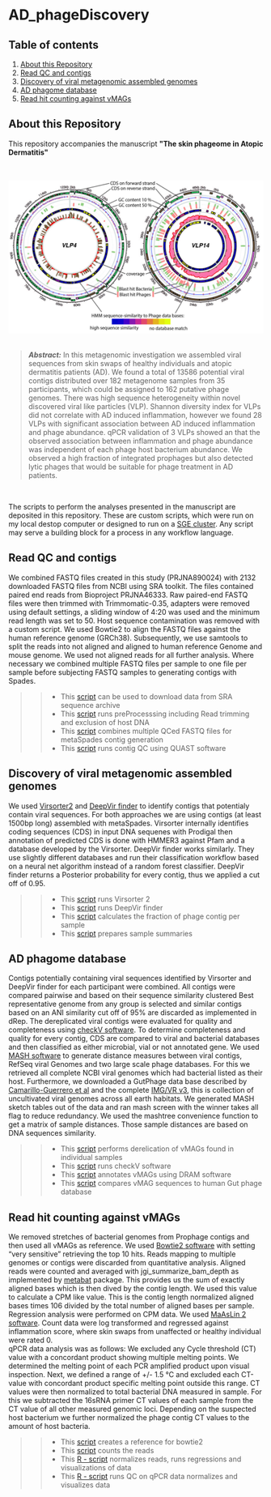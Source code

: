 # AD_phageDiscovery  
## Table of contents  
1. [About this Repository](#About-this-Repository)  
2. [Read QC and contigs](#Read-QC-and-contigs)    
3. [Discovery of viral metagenomic assembled genomes](#Discovery-of-viral-metagenomic-assembled-genomes)  
4. [AD phagome database](#AD-phagome-database)  
5. [Read hit counting against vMAGs](#Read-hit-counting-against-vMAGs)  

## About this Repository
This repository accompanies the manuscript __"The skin phageome in Atopic Dermatitis"__ 
<br/><br/> <br/>

<p align="center">
<img src="/img/figure_4_for_github.jpg" alt="candidate genomes" width="600"/>
<br/><br/>





> **_Abstract:_**  In this metagenomic investigation we assembled viral sequences from skin swaps of healthy individuals and atopic dermatitis patients (AD). We found a total of 13586 potential viral contigs distributed over 182 metagenome samples from 35 participants, which could be assigned to 162 putative phage genomes. There was high sequence heterogeneity within novel discovered viral like particles (VLP). Shannon diversity index for VLPs did not correlate with AD induced inflammation, however we found 28 VLPs with significant association between AD induced inflammation and phage abundance. qPCR validation of 3 VLPs showed an that the observed association between inflammation and phage abundance was independent of each phage host bacterium abundance. We observed a high fraction of integrated prophages but also detected lytic phages that would be suitable for phage treatment in AD patients. 
<p>
<br/>

 The scripts to perform the analyses presented in the manuscript are deposited in this repository. These are custom scripts, which were  run on my local destop computer or designed to run on a [SGE cluster](http://gridscheduler.sourceforge.net/htmlman/manuals.html). Any script may serve a building block for a process in any workflow language.  
  
  
 ## Read QC and contigs  
 
We combined FASTQ files created in this study (PRJNA890024) with 2132 downloaded FASTQ files from NCBI using SRA toolkit. The files contained paired end reads from Bioproject PRJNA46333. Raw paired-end FASTQ files were then trimmed with Trimmomatic-0.35, adapters were removed using default settings, a sliding window of 4:20 was used and the minimum read length was set to 50. Host sequence contamination was removed with a custom script. We used Bowtie2 to align the FASTQ files against the human reference genome (GRCh38). Subsequently, we use samtools to split the reads into not aligned and aligned to human reference Genome and mouse genome. We used not aligned reads for all further analysis. Where necessary we combined multiple FASTQ files per sample to one file per sample before subjecting FASTQ samples to generating contigs with Spades. 
>>* This [script](read_to_contig/4_run_preProcessing.sh) can be used to download data from SRA sequence archive   
>>* This [script](read_to_contig/4_run_preProcessing.sh) runs preProcesssing including Read trimming and exclusion of host DNA    
>>* This [script](read_to_contig/5_run_meta_SPADES.sh) combines multiple QCed FASTQ files for metaSpades contig generation  
>>* This [script](VLP_discovery/1_contigQC_with_metaQUAST.sh) runs contig QC using QUAST software     

 ## Discovery of viral metagenomic assembled genomes    
 
We used [Virsorter2](https://microbiomejournal.biomedcentral.com/articles/10.1186/s40168-020-00990-y) and [DeepVir finder](https://www.ncbi.nlm.nih.gov/pmc/articles/PMC8172088/) to identify contigs that potentialy contain viral sequences. For both approaches we are using contigs (at least 1500bp long) assembled with metaSpades. Virsorter internally identifies coding sequences (CDS) in input DNA sequenes with Prodigal then annotation of predicted CDS is done with HMMER3 against Pfam and a database developed by the Virsorter. DeepVir finder works similarly. They use slightly different databases and run their classification workflow based on a neural net algorithm instead of a random forest classifier. DeepVir finder returns a Posterior probability for every contig, thus we applied a cut off of 0.95.  
>>* This [script](vMAG_discovery/3_VirSorter.sh) runs Virsorter 2  
>>* This [script](vMAG_discovery/2_Deep_virfinder.sh) runs DeepVir finder  
>>* This [script](vMAG_discovery/4_phage_contig_per_sample.sh) calculates the fraction of phage contig per sample  
>>* This [script](vMAG_discovery/5_get_sample_summaries.sh) prepares sample summaries    

## AD phagome database  

Contigs potentially containing viral sequences identified by Virsorter and DeepVir finder for each participant were combined. All contigs were compared pairwise and based on their sequence similarity clustered Best representative genome from any group is selected and similar contigs based on an ANI similarity cut off of 95% are discarded as implemented in dRep. The dereplicated viral contigs were evaluated for quality and completeness using [checkV software](https://www.nature.com/articles/s41587-020-00774-7). To determine completeness and quality for every contig, CDS are compared to viral and bacterial databases and then classified as either microbial, vial or not annotated gene. We used [MASH software](https://mash.readthedocs.io/en/latest/) to generate distance measures between viral contigs, RefSeq viral Genomes and two large scale phage databases. For this we retrieved all complete NCBI viral genomes which had bacterial listed as their host. Furthermore, we downloaded a GutPhage data base described by [Camarillo-Guerrero et al](https://www.sciencedirect.com/science/article/pii/S0092867421000726) and the complete [IMG/VR v3](https://academic.oup.com/nar/article/49/D1/D764/5952208?login=true), this is collection of uncultivated viral genomes across all earth habitats. We generated MASH sketch tables out of the data and ran mash screen with the winner takes all flag to reduce redundancy. We used the mashtree convenience function to get a matrix of sample distances. Those sample distances are based on DNA sequences similarity.  

>>* This [script](vMAG_data_base/1_deReplication.sh) performs derelication of vMAGs found in individual samples 
>>* This [script](vMAG_data_base/2_checkV.sh) runs checkV software  
>>* This [script](vMAG_data_base/3_DRAM_annot.sh) annotates vMAGs using DRAM software  
>>* This [script](vMAG_data_base/4_compare_to_Gut_phageDB.sh) compares vMAG sequences to human Gut phage database     

## Read hit counting against vMAGs    
We removed stretches of bacterial genomes from Prophage contigs and then used all vMAGs as reference. We used [Bowtie2 software](https://bowtie-bio.sourceforge.net/bowtie2/index.shtml) with setting “very sensitive” retrieving the top 10 hits. Reads mapping to multiple genomes or contigs were discarded from quantitative analysis. Aligned reads were counted and averaged with jgi_summarize_bam_depth as implemented by [metabat](https://bitbucket.org/berkeleylab/metabat/src/master/) package. This provides us the sum of exactly aligned bases which is then dived by the contig length. We used this value to calculate a CPM like value. This is the contig length normalized aligned bases times 106 divided by the total number of aligned bases per sample. Regression analysis were performed on CPM data. We used [MaAsLin 2 software](https://github.com/biobakery/Maaslin2). Count data were log transformed and regressed against inflammation score, where skin swaps from unaffected or healthy individual were rated 0.  
qPCR data analysis was as follows: We excluded any Cycle threshold (CT) value with a concordant product showing multiple melting points. We determined the melting point of each PCR amplified product upon visual inspection. Next, we defined a range of +/- 1.5 °C and excluded each CT-value with concordant product specific melting point outside this range. CT values were then normalized to total bacterial DNA measured in sample. For this we subtracted the 16sRNA primer CT values of each sample from the CT value of all other measured genomic loci. Depending on the suspected host bacterium we further normalized the phage contig CT values to the amount of host bacteria.   
>>* This [script](read_hit_counting/1_make_reference.sh) creates a reference for bowtie2 
>>* This [script](read_hit_counting/2_count_reads.sh) counts the reads  
>>* This [R - script](read_hit_counting/5_analyse_reads.R) normalizes reads, runs regressions and visualizations of data    
>>* This [R - script](read_hit_counting/6_qPCR.R) runs QC on qPCR data normalizes and visualizes data  

